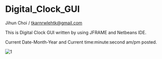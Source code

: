 # Digital_Clock_GUI

Jihun Choi / tkarnrwlehtk@gmail.com

This is Digital Clock GUI written by using JFRAME and Netbeans IDE.

Current Date-Month-Year and Current time:minute:second am/pm posted.

![1](https://user-images.githubusercontent.com/98497929/189561292-584ba3d6-e571-4173-8354-209ac03aa05a.PNG)



